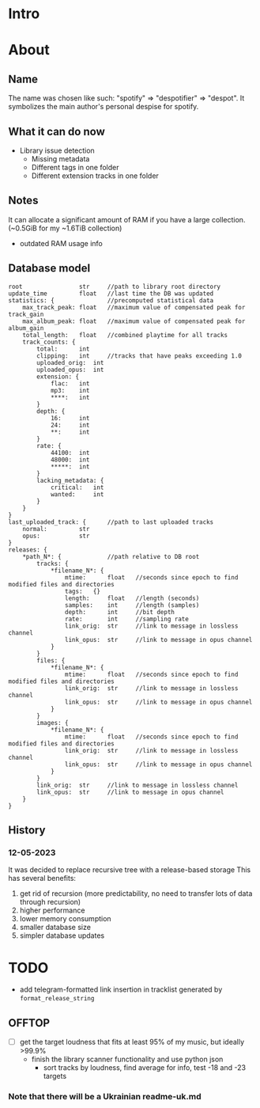 # Intro

# About

## Name

The name was chosen like such: "spotify" => "despotifier" => "despot".
It symbolizes the main author's personal despise for spotify.

## What it can do now

- Library issue detection
    - Missing metadata
    - Different tags in one folder
    - Different extension tracks in one folder

## Notes

It can allocate a significant amount of RAM if you have a large collection. (~0.5GiB for my ~1.6TiB collection)

* outdated RAM usage info

## Database model
```
root                str     //path to library root directory
update_time         float   //last time the DB was updated
statistics: {               //precomputed statistical data
    max_track_peak: float   //maximum value of compensated peak for track_gain
    max_album_peak: float   //maximum value of compensated peak for album_gain
    total_length:   float   //combined playtime for all tracks
    track_counts: {
        total:      int
        clipping:   int     //tracks that have peaks exceeding 1.0
        uploaded_orig:  int
        uploaded_opus:  int
        extension: {
            flac:   int
            mp3:    int
            ****:   int
        }
        depth: {
            16:     int
            24:     int
            **:     int
        }
        rate: {
            44100:  int
            48000:  int
            *****:  int
        }
        lacking_metadata: {
            critical:   int
            wanted:     int
        }
    }
}
last_uploaded_track: {      //path to last uploaded tracks
    normal:         str
    opus:           str
}
releases: {
    *path_N*: {             //path relative to DB root
        tracks: {
            *filename_N*: {
                mtime:      float   //seconds since epoch to find modified files and directories
                tags:   {}
                length:     float   //length (seconds)
                samples:    int     //length (samples)
                depth:      int     //bit depth
                rate:       int     //sampling rate
                link_orig:  str     //link to message in lossless channel
                link_opus:  str     //link to message in opus channel
            }
        }
        files: {
            *filename_N*: {
                mtime:      float   //seconds since epoch to find modified files and directories
                link_orig:  str     //link to message in lossless channel
                link_opus:  str     //link to message in opus channel
            }
        }
        images: {
            *filename_N*: {
                mtime:      float   //seconds since epoch to find modified files and directories
                link_orig:  str     //link to message in lossless channel
                link_opus:  str     //link to message in opus channel
            }
        }
        link_orig:  str     //link to message in lossless channel
        link_opus:  str     //link to message in opus channel
    }
}
```

## History
### 12-05-2023
It was decided to replace recursive tree with a release-based storage
This has several benefits:
1) get rid of recursion (more predictability, no need to transfer lots of data through recursion)
2) higher performance
3) lower memory consumption
4) smaller database size
5) simpler database updates

# TODO

- add telegram-formatted link insertion in tracklist generated by `format_release_string`

## OFFTOP
- [ ] get the target loudness that fits at least 95% of my music, but ideally >99.9%
    - finish the library scanner functionality and use python json
        - sort tracks by loudness, find average for info, test -18 and -23 targets

### Note that there will be a Ukrainian readme-uk.md
